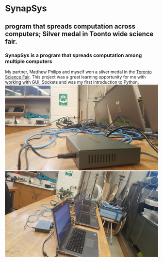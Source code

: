 # SynapSys
## program that spreads computation across computers; Silver medal in Toonto wide science fair.

### SynapSys is a program that spreads computation among multiple computers

My partner, Matthew Philips and myself won a silver medal in the [Toronto Science Fair](http://www.torontosciencefair.ca/). This project was a great learning opportunity for me with working with GUI, Sockets and was my first introduction to Python.
![Synapsys Image](https://github.com/MarcDAFrame/SynapSys/blob/master/gitimgs/synapsys.jpg?raw=true)
![Synapsys Image](https://github.com/MarcDAFrame/SynapSys/blob/master/gitimgs/synapsys2.jpg?raw=true)
